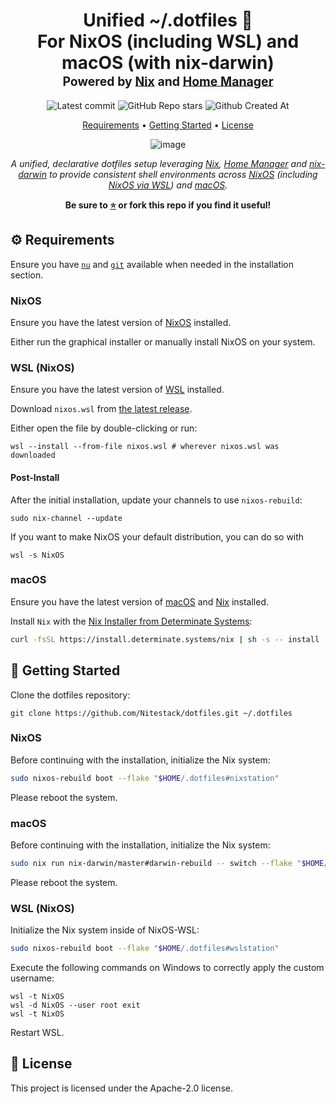 <div align="center">
<h1>
  Unified ~/.dotfiles&nbsp;📂
  <br/>
  For NixOS (including WSL) and macOS (with nix-darwin)
  <br/>
  <sup>
    <sub>Powered by <a href="https://nixos.org" target="_blank">Nix</a> and <a href="https://nix-community.github.io/home-manager" target="_blank">Home Manager</a></sub>
  </sup>
</h1>

![Latest commit](https://img.shields.io/github/last-commit/Nitestack/dotfiles?style=for-the-badge)
![GitHub Repo stars](https://img.shields.io/github/stars/Nitestack/dotfiles?style=for-the-badge)
![Github Created At](https://img.shields.io/github/created-at/Nitestack/dotfiles?style=for-the-badge)

[Requirements](#️-requirements) • [Getting Started](#-getting-started) • [License](#-license)

![image](https://github.com/user-attachments/assets/911a04ec-8da9-4ade-9780-99c5069d554f)

_A unified, declarative dotfiles setup leveraging [Nix](https://nixos.org), [Home Manager](https://nix-community.github.io/home-manager) and [nix-darwin](https://github.com/nix-darwin/nix-darwin) to provide consistent shell environments across [NixOS](https://nixos.org) (including [NixOS via WSL](https://nix-community.github.io/NixOS-WSL)) and [macOS](https://apple.com/macos)._

<p>
  <strong>Be sure to <a href="#" title="star">⭐️</a> or fork this repo if you find it useful!</strong>
</p>
</div>

## ⚙️ Requirements

Ensure you have [`nu`](https://nushell.sh) and [`git`](https://git-scm.com) available when needed in the installation section.

### NixOS

Ensure you have the latest version of [NixOS](https://nixos.org/download) installed.

Either run the graphical installer or manually install NixOS on your system.

### WSL (NixOS)

Ensure you have the latest version of [WSL](https://learn.microsoft.com/windows/wsl) installed.

Download `nixos.wsl` from [the latest release](https://github.com/nix-community/NixOS-WSL/releases/latest).

Either open the file by double-clicking or run:

```nu
wsl --install --from-file nixos.wsl # wherever nixos.wsl was downloaded
```

#### Post-Install

After the initial installation, update your channels to use `nixos-rebuild`:

```nu
sudo nix-channel --update
```

If you want to make NixOS your default distribution, you can do so with

```nu
wsl -s NixOS
```

### macOS

Ensure you have the latest version of [macOS](https://apple.com/macos) and [Nix](https://nixos.org) installed.

Install `Nix` with the [Nix Installer from Determinate Systems](https://determinate.systems):

```sh
curl -fsSL https://install.determinate.systems/nix | sh -s -- install
```

## 🏁 Getting Started

Clone the dotfiles repository:

```nu
git clone https://github.com/Nitestack/dotfiles.git ~/.dotfiles
```

### NixOS

Before continuing with the installation, initialize the Nix system:

```sh
sudo nixos-rebuild boot --flake "$HOME/.dotfiles#nixstation"
```

Please reboot the system.

### macOS

Before continuing with the installation, initialize the Nix system:

```sh
sudo nix run nix-darwin/master#darwin-rebuild -- switch --flake "$HOME/.dotfiles#macstation"
```

Please reboot the system.

### WSL (NixOS)

Initialize the Nix system inside of NixOS-WSL:

```sh
sudo nixos-rebuild boot --flake "$HOME/.dotfiles#wslstation"
```

Execute the following commands on Windows to correctly apply the custom username:

```nu
wsl -t NixOS
wsl -d NixOS --user root exit
wsl -t NixOS
```

Restart WSL.

## 📝 License

This project is licensed under the Apache-2.0 license.
